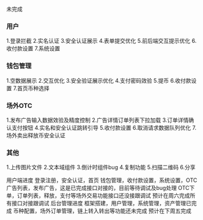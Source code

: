 未完成
### 用户
1.登录拦截
2.实名认证
3.安全认证展示
4.表单提交优化
5.前后端交互提示优化
6.收付款设置
7.系统设置

### 钱包管理
1.空数据展示
2.交互优化
3.安全验证展示优化
4.支付密码效验
5.提币
6.收付款设置
7.首页币种选择

### 场外OTC
1.发布广告输入数据效验及精度控制
2.广告详情订单列表下拉加载
3.订单详情确认支付按钮
4.实名和安全认证跳转引导
5.收付款设置
6.取消请求数据队列优化
7.场外卖出释放币安全认证


### 其他
1.上传图片文件
2.文本域组件
3.倒计时组件bug
4.复制功能
5.扫描二维码
6.分享


用户端进度
登录注册，安全认证，首页 钱包管理，收付款设置，系统设置，OTC广告列表，发布广告，这是已完成接口对接的，目前等待调试及bug处理
OTC下单，订单列表，释放，支付等场外交易功能接口还没接跟调试
预计在周六完成所有接口对接跟调试
后台管理进度
框架搭建，用户管理，系统管理，资产管理已完成
币种配置，场外订单管理，链上转入转出等功能还未完成
预计在下周五完成
